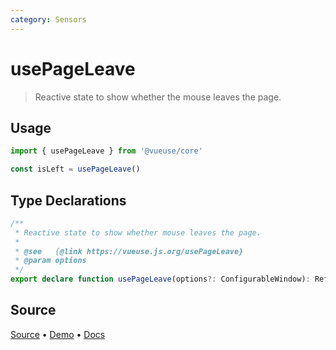```yaml
---
category: Sensors
---
```


# usePageLeave

> Reactive state to show whether the mouse leaves the page.

## Usage

```js
import { usePageLeave } from '@vueuse/core'

const isLeft = usePageLeave()
```


<!--FOOTER_STARTS-->
## Type Declarations

```typescript
/**
 * Reactive state to show whether mouse leaves the page.
 *
 * @see   {@link https://vueuse.js.org/usePageLeave}
 * @param options
 */
export declare function usePageLeave(options?: ConfigurableWindow): Ref<boolean>
```

## Source

[Source](https://github.com/antfu/vueuse/blob/master/packages/core/usePageLeave/index.ts) • [Demo](https://github.com/antfu/vueuse/blob/master/packages/core/usePageLeave/demo.vue) • [Docs](https://github.com/antfu/vueuse/blob/master/packages/core/usePageLeave/index.md)


<!--FOOTER_ENDS-->